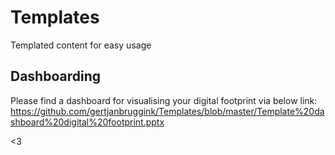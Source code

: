 # Templates
Templated content for easy usage

## Dashboarding

Please find a dashboard for visualising your digital footprint via below link:
https://github.com/gertjanbruggink/Templates/blob/master/Template%20dashboard%20digital%20footprint.pptx

<3
